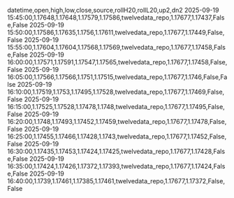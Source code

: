 datetime,open,high,low,close,source,rollH20,rollL20,up2,dn2
2025-09-19 15:45:00,1.17648,1.17648,1.17579,1.17586,twelvedata_repo,1.17677,1.17437,False,False
2025-09-19 15:50:00,1.17586,1.17635,1.1756,1.17611,twelvedata_repo,1.17677,1.17449,False,False
2025-09-19 15:55:00,1.17604,1.17604,1.17568,1.17569,twelvedata_repo,1.17677,1.17458,False,False
2025-09-19 16:00:00,1.17571,1.17591,1.17547,1.17565,twelvedata_repo,1.17677,1.17458,False,False
2025-09-19 16:05:00,1.17566,1.17566,1.1751,1.17515,twelvedata_repo,1.17677,1.1746,False,False
2025-09-19 16:10:00,1.17519,1.1753,1.17495,1.17528,twelvedata_repo,1.17677,1.17469,False,False
2025-09-19 16:15:00,1.17525,1.17528,1.17478,1.1748,twelvedata_repo,1.17677,1.17495,False,False
2025-09-19 16:20:00,1.1748,1.17493,1.17452,1.17459,twelvedata_repo,1.17677,1.17478,False,False
2025-09-19 16:25:00,1.17455,1.17466,1.17428,1.1743,twelvedata_repo,1.17677,1.17452,False,False
2025-09-19 16:30:00,1.17435,1.17453,1.17424,1.17425,twelvedata_repo,1.17677,1.17428,False,False
2025-09-19 16:35:00,1.17424,1.17426,1.17372,1.17393,twelvedata_repo,1.17677,1.17424,False,False
2025-09-19 16:40:00,1.1739,1.17461,1.17385,1.17461,twelvedata_repo,1.17677,1.17372,False,False
